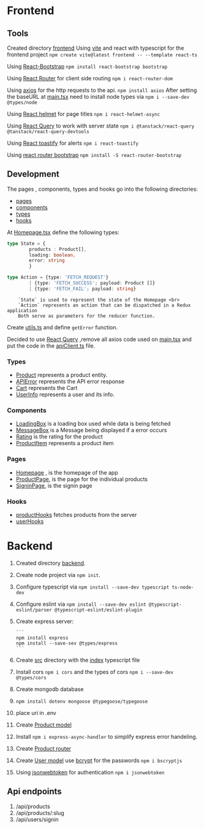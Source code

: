 # Frontend
## Tools
Created directory [frontend](frontend)
Using [vite](https://vitejs.dev/guide/) and react with typescript  for the frontend project
`npm create vite@latest frontend -- --template react-ts`

Using [React-Bootstrap](https://react-bootstrap.github.io/docs/getting-started/introduction)
`npm install react-bootstrap bootstrap`

Using [React Router](https://reactrouter.com/en/main/start/overview) for client side routing
`npm i react-router-dom`

Using [axios](https://axios-http.com/docs/intro) for the http requests to the api.
`npm install axios`
        After setting the baseURL at [main.tsx](frontend/src/main.tsx) need to install
        node types via `npm i --save-dev @types/node`

Using [React helmet](https://www.npmjs.com/package/react-helmet-async) for page titles
`npm i react-helmet-async`

Using [React Query](https://tanstack.com/query/latest/docs/framework/react/overview) to work with server state
`npm i @tanstack/react-query @tanstack/react-query-devtools`

Using [React toastify](https://www.npmjs.com/package/react-toastify) for alerts `npm i react-toastify`

Using [react router bootstrap](https://www.npmjs.com/package/react-router-bootstrap) `npm install -S react-router-bootstrap`




## Development

The pages , components, types and hooks go into the following directories:
- [pages](frontend\src\pages)
- [components](frontend/src/components)
- [types](frontend/src/types)
- [hooks](frontend/src/hooks/)

At [Homepage.tsx](frontend/src/pages/Homfrontendepage.tsx) define the following types:

```typescript
type State = {
        products : Product[],
        loading: boolean,
        error: string
        }

type Action = {type: 'FETCH_REQUEST'} 
        | {type: 'FETCH_SUCCESS'; payload: Product []}
        | {type: 'FETCH_FAIL'; payload: string}
```
        
        `State` is used to represent the state of the Homepage <br>
        `Action` represents an action that can be dispatched in a Redux application
        Both serve as parameters for the reducer function.

Create [utils.ts](frontend/src/utils.ts) and define `getError` function.

Decided to use [React Query](https://tanstack.com/query/latest/docs/framework/react/overview) ,remove all axios code used on [main.tsx](frontend/src/main.tsx) and put the code in the [apiClient.ts](frontend/src/apiClient.ts) file.



                

### Types
- [Product](frontend/src/types/Product.ts) represents a product entity.
- [APIError](frontend/src/types/APIError.ts) represents the API error response
- [Cart](frontend/src/types/Cart.ts) represents the Cart
- [UserInfo](frontend/src/types/UserInfo.ts) represents a user and its info.

### Components
- [LoadingBox](frontend/src/components/LoadingBox.tsx) is a loading box used while data is being fetched
- [MessageBox](frontend/src/components/MessageBox.tsx) is a Message being displayed if a error occurs
- [Rating](frontend/src/components/Rating.tsx) is the rating for the product
- [ProductItem](frontend/src/components/ProductItem.tsx) represents a product item


### Pages
- [Homepage](frontend/src/pages/Homfrontendepage.tsx) , is the homepage of the app
- [ProductPage](frontend/src/pages/ProductPage.tsx), is the page for the individual products
- [SigninPage](frontend/src/pages/SigninPage.tsx), is the signin page

### Hooks
- [productHooks](frontend/src/hooks/productHooks.ts) fetches products from the server
- [userHooks](frontend/src/hooks/userHooks.ts)


# Backend
 1. Created directory [backend](backend).
 2. Create node project via `npm init`.
 3. Configure typescript via `npm install --save-dev typescript ts-node-dev`
 4. Configure eslint via `npm install --save-dev eslint @typescript-eslint/parser @typescript-eslint/eslint-plugin`
 5. Create express server:

        ```
        npm install express
        npm install --save-sev @types/express
        ```
6. Create [src](backend/src) directory with the [index](backend/src/index.ts) typescript file
7. Install cors `npm i cors` and the types of cors `npm i --save-dev @types/cors`

8. Create mongodb database
 1. `npm install dotenv mongoose @typegoose/typegoose`
 2. place uri in .env

9. Create [Product model](backend\src\models\productModel.ts)

10. Install `npm i express-async-handler` to simplify express error handeling.
11. Create [Product router](backend/src/routers/productRouter.ts)

12. Create [User model](backend/src/models/userModel.ts)
  use [bcrypt](https://www.npmjs.com/package/bcryptjs) for the passwords `npm i bscryptjs`

13. Using [jsonwebtoken](https://www.npmjs.com/package/jsonwebtoken) for authentication `npm i jsonwebtoken`

## Api endpoints
1. /api/products
2. /api/products/:slug
3. /api/users/signin